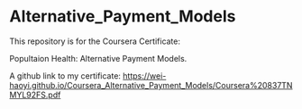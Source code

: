 # Alternative_Payment_Models
 
This repository is for the Coursera Certificate: 

Popultaion Health: Alternative Payment Models.

A github link to my certificate:
https://wei-haoyi.github.io/Coursera_Alternative_Payment_Models/Coursera%20837TNMYL92FS.pdf
